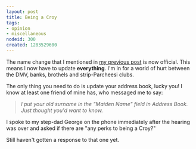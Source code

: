 ```yaml
--- 
layout: post
title: Being a Croy
tags: 
- opinion
- miscellaneous
nodeid: 300
created: 1283529600
---
```

The name change that I mentioned in [my previous post](http://www.unethicalblogger.com/posts/2010/08/whats_name) is now official. This means I now have to update **everything**. I'm in for a world of hurt between the DMV, banks, brothels and strip-Parcheesi clubs. 

The only thing you need to do is update your address book, lucky you! I know at least one friend of mine has, who messaged me to say:

> *I put your old surname in the "Maiden Name" field in Address Book. Just thought you'd want to know.*


I spoke to my step-dad George on the phone immediately after the hearing was over and asked if there are "any perks to being a Croy?"


Still haven't gotten a response to that one yet.
